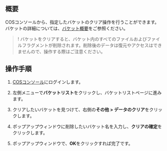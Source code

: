 ## 概要

COSコンソールから、指定したバケットのクリア操作を行うことができます。バケットの詳細については、[バケット概要](https://intl.cloud.tencent.com/document/product/436/13312)をご参照ください。

>! バケットをクリアすると、バケット内のすべてのファイルおよびファイルフラグメントが削除されます。削除後のデータは復元やアクセスはできませんので、操作する際はご注意ください。
>

## 操作手順

1. [COSコンソール](https://console.cloud.tencent.com/cos5)にログインします。
2. 左側メニューで**バケットリスト**をクリックし、バケットリストページに進みます。
3. クリアしたいバケットを見つけて、右側の**その他 > データのクリア**をクリックします。

4. ポップアップウィンドウに削除したいバケット名を入力し、**クリアの確定**をクリックします。

5. ポップアップウィンドウで、**OK**をクリックすれば完了です。
